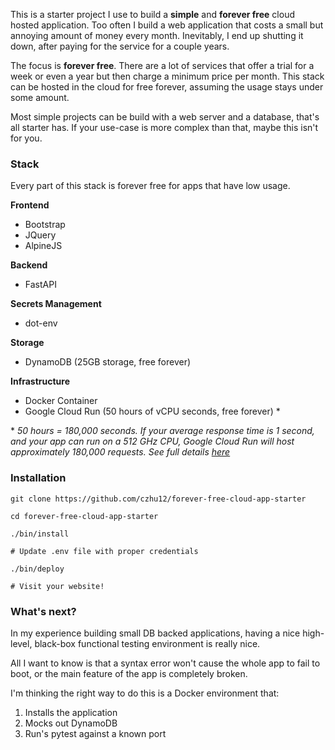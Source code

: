 This is a starter project I use to build a **simple** and **forever free** cloud hosted application. Too often I build a web application that costs a small but annoying amount of money every month. Inevitably, I end up shutting it down, after paying for the service for a couple years.

The focus is **forever free**. There are a lot of services that offer a trial for a week or even a year but then charge a minimum price per month. This stack can be hosted in the cloud for free forever, assuming the usage stays under some amount.

Most simple projects can be build with a web server and a database, that's all starter has. If your use-case is more complex than that, maybe this isn't for you.


### Stack

Every part of this stack is forever free for apps that have low usage.

**Frontend**
* Bootstrap
* JQuery
* AlpineJS

**Backend**
* FastAPI

**Secrets Management**
* dot-env

**Storage**
* DynamoDB (25GB storage, free forever)

**Infrastructure**
* Docker Container
* Google Cloud Run (50 hours of vCPU seconds, free forever) *

\* *50 hours = 180,000 seconds. If your average response time is 1 second, and your app can run on a 512 GHz CPU, Google Cloud Run will host approximately 180,000 requests. See full details [here](https://cloud.google.com/run/pricing)*

### Installation

```
git clone https://github.com/czhu12/forever-free-cloud-app-starter

cd forever-free-cloud-app-starter

./bin/install

# Update .env file with proper credentials

./bin/deploy

# Visit your website!
```


### What's next?

In my experience building small DB backed applications, having a nice high-level, black-box functional testing environment is really nice.

All I want to know is that a syntax error won't cause the whole app to fail to boot, or the main feature of the app is completely broken.

I'm thinking the right way to do this is a Docker environment that:

1. Installs the application
2. Mocks out DynamoDB
3. Run's pytest against a known port
